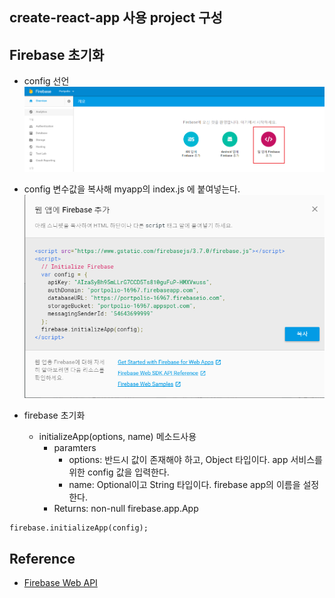 ## create-react-app 사용 project 구성

## Firebase 초기화
 - config 선언
 ![Firebase - 06](../img/Firebase/06.fb.png)
 - config 변수값을 복사해 myapp의 index.js 에 붙여넣는다.
 ![Firebase - 07](../img/Firebase/07.fb.png)

 - firebase 초기화
    -  initializeApp(options, name) 메소드사용
        - paramters 
            - options: 반드시 값이 존재해야 하고, Object 타입이다. app 서비스를 위한 config 값을 입력한다.
            - name: Optional이고 String 타입이다. firebase app의 이름을 설정한다.
        - Returns: non-null firebase.app.App
~~~
firebase.initializeApp(config);
~~~

## Reference
 - [Firebase Web API](https://firebase.google.com/docs/reference/js/)

